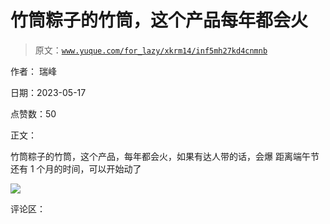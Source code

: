 # 竹筒粽子的竹筒，这个产品每年都会火

> 原文：[`www.yuque.com/for_lazy/xkrm14/inf5mh27kd4cnmnb`](https://www.yuque.com/for_lazy/xkrm14/inf5mh27kd4cnmnb)

作者： 瑞峰

日期：2023-05-17

点赞数：50

正文：

竹筒粽子的竹筒，这个产品，每年都会火，如果有达人带的话，会爆 距离端午节还有 1 个月的时间，可以开始动了

![](img/f9a30969c54eccc95dee09769a2ca797.png)

评论区：



